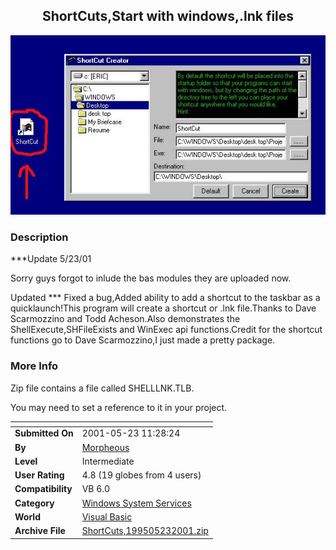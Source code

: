 ﻿<div align="center">

## ShortCuts,Start with windows,\.lnk files

<img src="PIC2001517023515447.jpg">
</div>

### Description

***Update 5/23/01

Sorry guys forgot to inlude the bas modules they are uploaded now.

Updated *** Fixed a bug,Added ability to add a shortcut to the taskbar as a quicklaunch!This program will create a shortcut or .lnk file.Thanks to Dave Scarmozzino and Todd Acheson.Also demonstrates the ShellExecute,SHFileExists and WinExec api functions.Credit for the shortcut functions go to Dave Scarmozzino,I just made a pretty package.
 
### More Info
 
Zip file contains a file called SHELLLNK.TLB.

You may need to set a reference to it in your project.


<span>             |<span>
---                |---
**Submitted On**   |2001-05-23 11:28:24
**By**             |[Morpheous](https://github.com/Planet-Source-Code/PSCIndex/blob/master/ByAuthor/morpheous.md)
**Level**          |Intermediate
**User Rating**    |4.8 (19 globes from 4 users)
**Compatibility**  |VB 6\.0
**Category**       |[Windows System Services](https://github.com/Planet-Source-Code/PSCIndex/blob/master/ByCategory/windows-system-services__1-35.md)
**World**          |[Visual Basic](https://github.com/Planet-Source-Code/PSCIndex/blob/master/ByWorld/visual-basic.md)
**Archive File**   |[ShortCuts,199505232001\.zip](https://github.com/Planet-Source-Code/morpheous-shortcuts-start-with-windows-lnk-files__1-23223/archive/master.zip)








